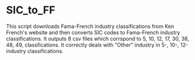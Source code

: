 # SIC_to_FF
This script downloads Fama-French industry classifications from Ken French's website and then converts SIC codes to Fama-French industry classifications. It outputs 8 csv files which corrspond to 5, 10, 12, 17, 30, 38, 48, 49, classfications. It correctly deals with "Other" industry in 5-, 10-, 12-industry classifications. 

